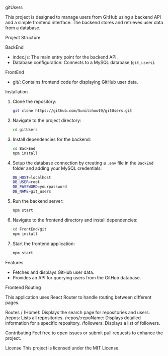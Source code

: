gitUsers

This project is designed to manage users from GitHub using a backend API and a simple frontend interface. The backend stores and retrieves user data from a database.

Project Structure

BackEnd
- index.js: The main entry point for the backend API.
- Database configuration: Connects to a MySQL database (`git_users`).

FrontEnd
- git/: Contains frontend code for displaying GitHub user data.

Installation

1. Clone the repository:
   ```bash
   git clone https://github.com/Sunilchow19/gitUsers.git
   ```

2. Navigate to the project directory:
   ```bash
   cd gitUsers
   ```

3. Install dependencies for the backend:
   ```bash
   cd BackEnd
   npm install
   ```

4. Setup the database connection by creating a `.env` file in the `BackEnd` folder and adding your MySQL credentials:
   ```bash
   DB_HOST=localhost
   DB_USER=root
   DB_PASSWORD=yourpassword
   DB_NAME=git_users
   ```

5. Run the backend server:
   ```bash
   npm start
   ```

6. Navigate to the frontend directory and install dependencies:
   ```bash
   cd FrontEnd/git
   npm install
   ```

7. Start the frontend application:
   ```bash
   npm start
   ```

Features
- Fetches and displays GitHub user data.
- Provides an API for querying users from the GitHub database.
  
Frontend Routing

This application uses React Router to handle routing between different pages.

Routes
/ (Home): Displays the search page for repositories and users.
/repos: Lists all repositories.
/repos/:repoName: Displays detailed information for a specific repository.
/followers: Displays a list of followers.

Contributing
Feel free to open issues or submit pull requests to enhance the project.

License
This project is licensed under the MIT License.
